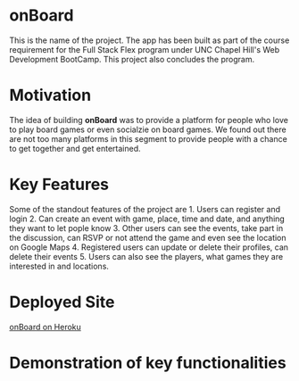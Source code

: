 # onBoard
This is the name of the project. The app has been built as part of the course requirement for the Full Stack Flex program under UNC Chapel Hill's Web Development BootCamp. This project also concludes the program.

# Motivation
The idea of building **onBoard** was to provide a platform for people who love to play board games or even socialzie on board games. We found out there are not too many platforms in this segment to provide people with a chance to get together and get entertained. 

# Key Features
Some of the standout features of the project are
    1. Users can register and login
    2. Can create an event with game, place, time and date, and anything they want to let pople know
    3. Other users can see the events, take part in the discussion, can RSVP or not attend the game and even see the location on Google Maps
    4. Registered users can update or delete their profiles, can delete their events
    5. Users can also see the players, what games they are interested in and locations.

# Deployed Site
[onBoard on Heroku](https://quiet-fortress-68299.herokuapp.com/)

# Demonstration of key functionalities

